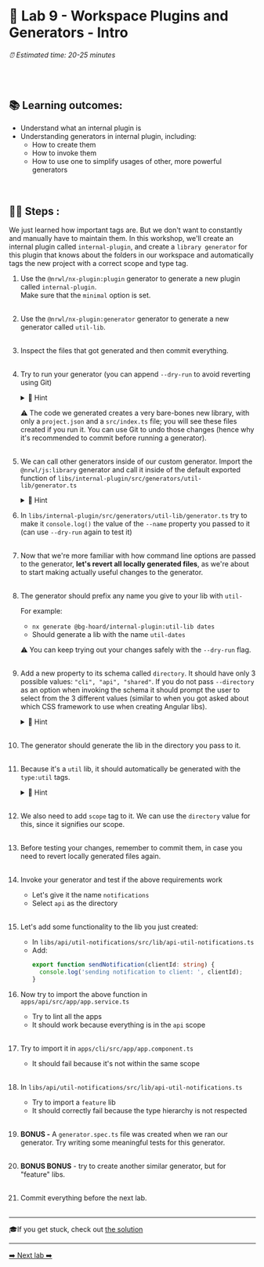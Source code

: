 # 🧸️ Lab 9 - Workspace Plugins and Generators - Intro

###### ⏰ Estimated time: 20-25 minutes

<br />

## 📚 Learning outcomes:

- Understand what an internal plugin is
- Understanding generators in internal plugin, including:
  - How to create them
  - How to invoke them
  - How to use one to simplify usages of other, more powerful generators
    <br /><br /><br />

## 🏋️‍♀️ Steps :

We just learned how important tags are. But we don't want to constantly and manually
have to maintain them. In this workshop, we'll create an internal plugin called
`internal-plugin`, and create a `library generator` for this plugin that knows
about the folders in our workspace and automatically tags the new project with a correct
scope and type tag.

1.  Use the `@nrwl/nx-plugin:plugin` generator to generate a new plugin called
    `internal-plugin`.<br /> 
    Make sure that the `minimal` option is set.
    <br /> <br />

2.  Use the `@nrwl/nx-plugin:generator` generator to generate a new generator called
    `util-lib`.
    <br /> <br />

3.  Inspect the files that got generated and then commit everything.
    <br /> <br />

4.  Try to run your generator (you can append `--dry-run` to avoid reverting using Git)

    <details>
    <summary>🐳 Hint</summary>

    Run `npx nx list` to see your newly created plugin in the list of installed plugins:

    ```shell
    % npx nx list

    >  NX   Local workspace plugins:

        @bg-hoard/internal-plugin (generators)
    ```

    Run `npx nx list @bg-hoard/internal-plugin` to see our generator details:

    ```shell
    % npx nx list @bg-hoard/internal-plugin

    >  NX   Capabilities in @bg-hoard/internal-plugin:

      GENERATORS

      util-lib : util-lib generator
    ```

    You call generators from this local plugin using the same syntax you would with any plugin:

    ```shell
    nx generate <plugin name>:<generator name> [...options]
    ```

    </details>

    ⚠️ The code we generated creates a very bare-bones new library, with only a `project.json` and a `src/index.ts` file; you will see these files created if you run it.
     You can use Git to undo those changes (hence why it's recommended to commit before running a generator).
    <br /> <br />

5.  We can call other generators inside of our custom generator. Import the `@nrwl/js:library` generator and call it inside of the default exported function of `libs/internal-plugin/src/generators/util-lib/generator.ts`

    <details>
    <summary>🐳 Hint</summary>

    ```typescript
    import { libraryGenerator } from '@nrwl/workspace/generators';

    export default async function (tree: Tree, schema: UtilLibGeneratorSchema) {
      await libraryGenerator(tree, schema);
      // ...
    }
    ```
    </details>

6.  In `libs/internal-plugin/src/generators/util-lib/generator.ts` try to make it `console.log()` the value of the `--name` property you passed to it (can use `--dry-run` again to test it)
    <br /> <br />

7.  Now that we're more familiar with how command line options are passed to the generator,
    **let's revert all locally generated files**, as we're about to start making actually useful changes to the generator.
    <br /> <br />

8.  The generator should prefix any name you give to your lib with `util-`

    For example:

    - `nx generate @bg-hoard/internal-plugin:util-lib dates`
    - Should generate a lib with the name `util-dates`

    ⚠️ You can keep trying out your changes safely with the `--dry-run` flag.️
    <br /> <br />

9.  Add a new property to its schema called `directory`. It should have only 3 possible values:
    `"cli", "api", "shared"`. If you do not pass `--directory` as an option when invoking the
    schema it should prompt the user to select from the 3 different values (similar to when you got
    asked about which CSS framework to use when creating Angular libs).

    <details>
    <summary>🐳 Hint</summary>

    [Adding dynamic prompts](https://nx.dev/recipes/generators/generator-options#adding-dynamic-prompts)

    </details>
    <br />

10. The generator should generate the lib in the directory you pass to it.
    <br /> <br />

11. Because it's a `util` lib, it should automatically be generated with the `type:util` tags.

    <details>
    <summary>🐳 Hint</summary>

    Consult the `@nrwl/js:lib` [docs](https://nx.dev/packages/js/generators/library)
    for possible options you can pass to it.

    </details>
    <br />

12. We also need to add `scope` tag to it. We can use the `directory` value for this, since it signifies our scope.
    <br /> <br />

13. Before testing your changes, remember to commit them, in case you need to revert
    locally generated files again.
    <br /> <br />

14. Invoke your generator and test if the above requirements work

    - Let's give it the name `notifications`
    - Select `api` as the directory
      <br /> <br />

15. Let's add some functionality to the lib you just created:

    - In `libs/api/util-notifications/src/lib/api-util-notifications.ts`
    - Add:
      ```typescript
      export function sendNotification(clientId: string) {
        console.log('sending notification to client: ', clientId);
      }
      ```

16. Now try to import the above function in `apps/api/src/app/app.service.ts`
    - Try to lint all the apps
    - It should work because everything is in the `api` scope
      <br /> <br />
17. Try to import it in `apps/cli/src/app/app.component.ts`
    - It should fail because it's not within the same scope
      <br /> <br />
18. In `libs/api/util-notifications/src/lib/api-util-notifications.ts`
    - Try to import a `feature` lib
    - It should correctly fail because the type hierarchy is not respected
      <br /> <br />
19. **BONUS -** A `generator.spec.ts` file was created when we ran our generator. Try writing some meaningful tests for this generator.
    <br /> <br />

20. **BONUS BONUS** - try to create another similar generator, but for "feature" libs.
    <br /> <br />

21. Commit everything before the next lab.
    <br /> <br />

---

🎓If you get stuck, check out [the solution](SOLUTION.md)

---

[➡️ Next lab ➡️](../lab10/LAB.md)
